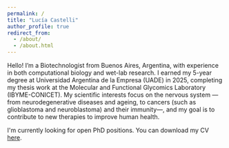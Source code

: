 ```yaml
---
permalink: /
title: "Lucía Castelli"
author_profile: true
redirect_from: 
  - /about/
  - /about.html
---
```


Hello! I’m a Biotechnologist from Buenos Aires, Argentina, with experience in both computational biology and wet-lab research. I earned my 5-year degree at Universidad Argentina de la Empresa (UADE) in 2025, completing my thesis work at the Molecular and Functional Glycomics Laboratory (IBYME-CONICET). My scientific interests focus on the nervous system —from neurodegenerative diseases and ageing, to cancers (such as glioblastoma and neuroblastoma) and their immunity—, and my goal is to contribute to new therapies to improve human health.

I'm currently looking for open PhD positions. You can download my CV <a href="/files/CV2025.pdf" download>here</a>.
